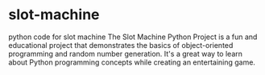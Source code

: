 # slot-machine
python code for slot machine
The Slot Machine Python Project is a fun and educational project that demonstrates the basics of object-oriented programming and random number generation. It's a great way to learn about Python programming concepts while creating an entertaining game.
